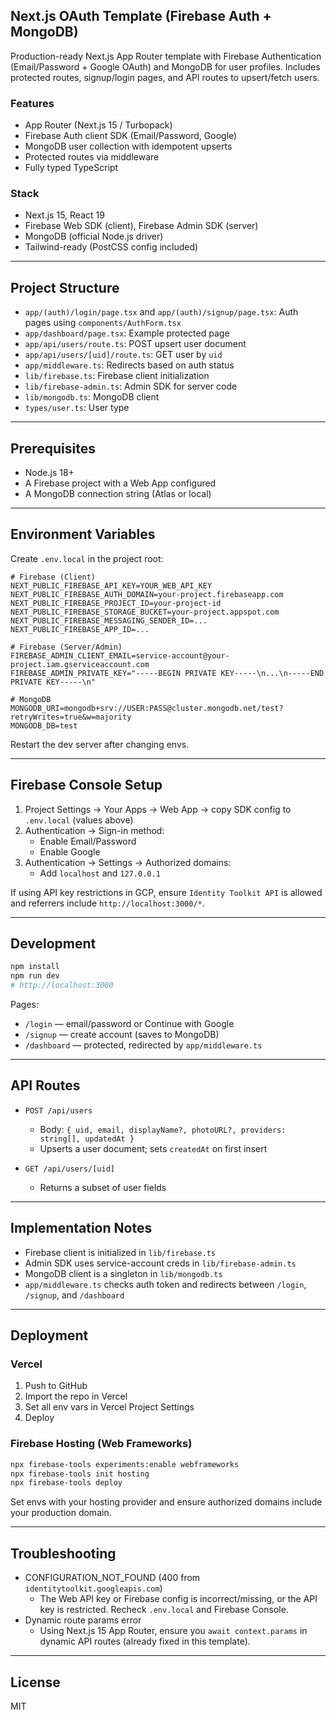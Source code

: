 ## Next.js OAuth Template (Firebase Auth + MongoDB)

Production-ready Next.js App Router template with Firebase Authentication (Email/Password + Google OAuth) and MongoDB for user profiles. Includes protected routes, signup/login pages, and API routes to upsert/fetch users.

### Features
- App Router (Next.js 15 / Turbopack)
- Firebase Auth client SDK (Email/Password, Google)
- MongoDB user collection with idempotent upserts
- Protected routes via middleware
- Fully typed TypeScript

### Stack
- Next.js 15, React 19
- Firebase Web SDK (client), Firebase Admin SDK (server)
- MongoDB (official Node.js driver)
- Tailwind-ready (PostCSS config included)

---

## Project Structure
- `app/(auth)/login/page.tsx` and `app/(auth)/signup/page.tsx`: Auth pages using `components/AuthForm.tsx`
- `app/dashboard/page.tsx`: Example protected page
- `app/api/users/route.ts`: POST upsert user document
- `app/api/users/[uid]/route.ts`: GET user by `uid`
- `app/middleware.ts`: Redirects based on auth status
- `lib/firebase.ts`: Firebase client initialization
- `lib/firebase-admin.ts`: Admin SDK for server code
- `lib/mongodb.ts`: MongoDB client
- `types/user.ts`: User type

---

## Prerequisites
- Node.js 18+
- A Firebase project with a Web App configured
- A MongoDB connection string (Atlas or local)

---

## Environment Variables
Create `.env.local` in the project root:

```
# Firebase (Client)
NEXT_PUBLIC_FIREBASE_API_KEY=YOUR_WEB_API_KEY
NEXT_PUBLIC_FIREBASE_AUTH_DOMAIN=your-project.firebaseapp.com
NEXT_PUBLIC_FIREBASE_PROJECT_ID=your-project-id
NEXT_PUBLIC_FIREBASE_STORAGE_BUCKET=your-project.appspot.com
NEXT_PUBLIC_FIREBASE_MESSAGING_SENDER_ID=...
NEXT_PUBLIC_FIREBASE_APP_ID=...

# Firebase (Server/Admin)
FIREBASE_ADMIN_CLIENT_EMAIL=service-account@your-project.iam.gserviceaccount.com
FIREBASE_ADMIN_PRIVATE_KEY="-----BEGIN PRIVATE KEY-----\n...\n-----END PRIVATE KEY-----\n"

# MongoDB
MONGODB_URI=mongodb+srv://USER:PASS@cluster.mongodb.net/test?retryWrites=true&w=majority
MONGODB_DB=test
```

Restart the dev server after changing envs.

---

## Firebase Console Setup
1. Project Settings → Your Apps → Web App → copy SDK config to `.env.local` (values above)
2. Authentication → Sign-in method:
   - Enable Email/Password
   - Enable Google
3. Authentication → Settings → Authorized domains:
   - Add `localhost` and `127.0.0.1`

If using API key restrictions in GCP, ensure `Identity Toolkit API` is allowed and referrers include `http://localhost:3000/*`.

---

## Development

```bash
npm install
npm run dev
# http://localhost:3000
```

Pages:
- `/login` — email/password or Continue with Google
- `/signup` — create account (saves to MongoDB)
- `/dashboard` — protected, redirected by `app/middleware.ts`

---

## API Routes
- `POST /api/users`
  - Body: `{ uid, email, displayName?, photoURL?, providers: string[], updatedAt }`
  - Upserts a user document; sets `createdAt` on first insert

- `GET /api/users/[uid]`
  - Returns a subset of user fields

---

## Implementation Notes
- Firebase client is initialized in `lib/firebase.ts`
- Admin SDK uses service-account creds in `lib/firebase-admin.ts`
- MongoDB client is a singleton in `lib/mongodb.ts`
- `app/middleware.ts` checks auth token and redirects between `/login`, `/signup`, and `/dashboard`

---

## Deployment

### Vercel
1. Push to GitHub
2. Import the repo in Vercel
3. Set all env vars in Vercel Project Settings
4. Deploy

### Firebase Hosting (Web Frameworks)
```bash
npx firebase-tools experiments:enable webframeworks
npx firebase-tools init hosting
npx firebase-tools deploy
```
Set envs with your hosting provider and ensure authorized domains include your production domain.

---

## Troubleshooting
- CONFIGURATION_NOT_FOUND (400 from `identitytoolkit.googleapis.com`)
  - The Web API key or Firebase config is incorrect/missing, or the API key is restricted. Recheck `.env.local` and Firebase Console.
- Dynamic route params error
  - Using Next.js 15 App Router, ensure you `await context.params` in dynamic API routes (already fixed in this template).

---

## License
MIT
